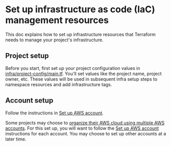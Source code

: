 # Set up infrastructure as code (IaC) management resources

This doc explains how to set up infrastructure resources that Terraform needs to manage your project's infrastructure.

## Project setup

Before you start, first set up your project configuration values in [infra/project-config/main.tf](../infra/project-config/main.tf). You'll set values like the project name, project owner, etc. These values will be used in subsequent infra setup steps to namespace resources and add infrastructure tags.

## Account setup

Follow the instructions in [Set up AWS account](../docs/infra/set-up-aws-account.md).

Some projects may choose to [organize their AWS cloud using multiple AWS accounts](https://docs.aws.amazon.com/whitepapers/latest/organizing-your-aws-environment/organizing-your-aws-environment.html). For this set up, you will want to follow the [Set up AWS account](../docs/infra/set-up-aws-account.md) instructions for each account. You may choose to set up other accounts at a later time.
